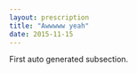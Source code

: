 ```yaml
---
layout: prescription
title: "Awwwww yeah"
date: 2015-11-15
---
```


First auto generated subsection.

